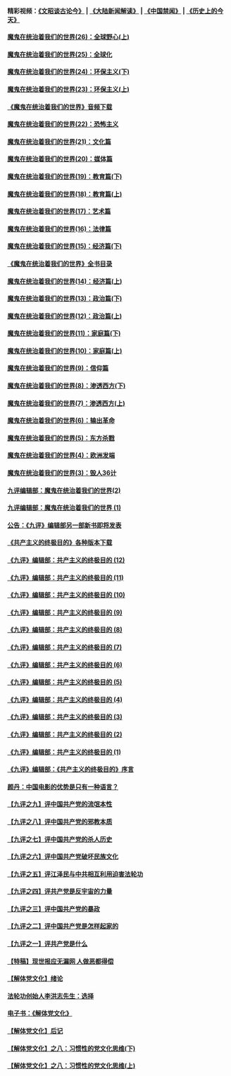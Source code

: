 #### 精彩视频：[《文昭谈古论今》](https://github.com/gfw-breaker/wenzhao/blob/master/README.md?t=12182130) | [《大陆新闻解读》](https://github.com/gfw-breaker/ntdtv-comedy/blob/master/README.md?t=12182130) | [《中国禁闻》](https://github.com/gfw-breaker/ntdtv-news/blob/master/README.md?t=12182130) | [《历史上的今天》](https://github.com/gfw-breaker/today-in-history/blob/master/README.md?t=12182130) 

#### [魔鬼在统治着我们的世界(26)：全球野心(上)](../pages/nsc422/n10900318.md?t=12182130) 

#### [魔鬼在统治着我们的世界(25)：全球化](../pages/nsc422/n10788205.md?t=12182130) 

#### [魔鬼在统治着我们的世界(24)：环保主义(下)](../pages/nsc422/n10695307.md?t=12182130) 

#### [魔鬼在统治着我们的世界(23)：环保主义(上)](../pages/nsc422/n10688613.md?t=12182130) 

#### [《魔鬼在统治着我们的世界》音频下载](../pages/nsc422/n10635553.md?t=12182130) 

#### [魔鬼在统治着我们的世界(22)：恐怖主义](../pages/nsc422/n10614727.md?t=12182130) 

#### [魔鬼在统治着我们的世界(21)：文化篇](../pages/nsc422/n10597706.md?t=12182130) 

#### [魔鬼在统治着我们的世界(20)：媒体篇](../pages/nsc422/n10586579.md?t=12182130) 

#### [魔鬼在统治着我们的世界(19)：教育篇(下)](../pages/nsc422/n10564808.md?t=12182130) 

#### [魔鬼在统治着我们的世界(18)：教育篇(上)](../pages/nsc422/n10526970.md?t=12182130) 

#### [魔鬼在统治着我们的世界(17)：艺术篇](../pages/nsc422/n10499093.md?t=12182130) 

#### [魔鬼在统治着我们的世界(16)：法律篇](../pages/nsc422/n10485969.md?t=12182130) 

#### [魔鬼在统治着我们的世界(15)：经济篇(下)](../pages/nsc422/n10469975.md?t=12182130) 

#### [《魔鬼在统治着我们的世界》全书目录](../pages/nsc422/n10464261.md?t=12182130) 

#### [魔鬼在统治着我们的世界(14)：经济篇(上)](../pages/nsc422/n10457370.md?t=12182130) 

#### [魔鬼在统治着我们的世界(13)：政治篇(下)](../pages/nsc422/n10448270.md?t=12182130) 

#### [魔鬼在统治着我们的世界(12)：政治篇(上)](../pages/nsc422/n10444576.md?t=12182130) 

#### [魔鬼在统治着我们的世界(11)：家庭篇(下)](../pages/nsc422/n10440961.md?t=12182130) 

#### [魔鬼在统治着我们的世界(10)：家庭篇(上)](../pages/nsc422/n10435448.md?t=12182130) 

#### [魔鬼在统治着我们的世界(9)：信仰篇](../pages/nsc422/n10432159.md?t=12182130) 

#### [魔鬼在统治着我们的世界(8)：渗透西方(下)](../pages/nsc422/n10429603.md?t=12182130) 

#### [魔鬼在统治着我们的世界(7)：渗透西方(上)](../pages/nsc422/n10426013.md?t=12182130) 

#### [魔鬼在统治着我们的世界(6)：输出革命](../pages/nsc422/n10421536.md?t=12182130) 

#### [魔鬼在统治着我们的世界(5)：东方杀戮](../pages/nsc422/n10417707.md?t=12182130) 

#### [魔鬼在统治着我们的世界(4)：欧洲发端](../pages/nsc422/n10414890.md?t=12182130) 

#### [魔鬼在统治着我们的世界(3)：毁人36计](../pages/nsc422/n10411583.md?t=12182130) 

#### [九评编辑部：魔鬼在统治着我们的世界(2)](../pages/nsc422/n10410036.md?t=12182130) 

#### [九评编辑部：魔鬼在统治着我们的世界 (1)](../pages/nsc422/n10406825.md?t=12182130) 

#### [公告：《九评》编辑部另一部新书即将发表](../pages/nsc422/n10405104.md?t=12182130) 

#### [《共产主义的终极目的》各种版本下载](../pages/nsc422/n10022138.md?t=12182130) 

#### [《九评》编辑部：共产主义的终极目的 (12)](../pages/nsc422/n9933272.md?t=12182130) 

#### [《九评》编辑部：共产主义的终极目的 (11)](../pages/nsc422/n9924973.md?t=12182130) 

#### [《九评》编辑部：共产主义的终极目的 (10)](../pages/nsc422/n9920883.md?t=12182130) 

#### [《九评》编辑部：共产主义的终极目的 (9)](../pages/nsc422/n9916363.md?t=12182130) 

#### [《九评》编辑部：共产主义的终极目的 (8)](../pages/nsc422/n9912488.md?t=12182130) 

#### [《九评》编辑部：共产主义的终极目的 (7)](../pages/nsc422/n9901176.md?t=12182130) 

#### [《九评》编辑部：共产主义的终极目的 (6)](../pages/nsc422/n9899359.md?t=12182130) 

#### [《九评》编辑部：共产主义的终极目的 (5)](../pages/nsc422/n9893174.md?t=12182130) 

#### [《九评》编辑部：共产主义的终极目的 (4)](../pages/nsc422/n9891246.md?t=12182130) 

#### [《九评》编辑部：共产主义的终极目的 (3)](../pages/nsc422/n9879879.md?t=12182130) 

#### [《九评》编辑部：共产主义的终极目的 (2)](../pages/nsc422/n9876205.md?t=12182130) 

#### [《九评》编辑部：共产主义的终极目的 (1)](../pages/nsc422/n9865857.md?t=12182130) 

#### [《九评》编辑部：《共产主义的终极目的》序言](../pages/nsc422/n9862666.md?t=12182130) 

#### [颜丹：中国电影的优势是只有一种语言？](../pages/nsc422/n9583062.md?t=12182130) 

#### [【九评之九】评中国共产党的流氓本性](../pages/nsc422/n737542.md?t=12182130) 

#### [【九评之八】评中国共产党的邪教本质](../pages/nsc422/n735942.md?t=12182130) 

#### [【九评之七】评中国共产党的杀人历史](../pages/nsc422/n733806.md?t=12182130) 

#### [【九评之六】评中国共产党破坏民族文化](../pages/nsc422/n731667.md?t=12182130) 

#### [【九评之五】评江泽民与中共相互利用迫害法轮功](../pages/nsc422/n730058.md?t=12182130) 

#### [【九评之四】评共产党是反宇宙的力量](../pages/nsc422/n727814.md?t=12182130) 

#### [【九评之三】评中国共产党的暴政](../pages/nsc422/n725597.md?t=12182130) 

#### [【九评之二】评中国共产党是怎样起家的](../pages/nsc422/n723946.md?t=12182130) 

#### [【九评之一】评共产党是什么](../pages/nsc422/n722529.md?t=12182130) 

#### [【特稿】现世报应无漏网 人做恶都得偿](../pages/nsc422/n4215167.md?t=12182130) 

#### [【解体党文化】绪论](../pages/nsc422/n1449356.md?t=12182130) 

#### [法轮功创始人李洪志先生：选择](../pages/nsc422/n3580738.md?t=12182130) 

#### [电子书：《解体党文化》](../pages/nsc422/n1573484.md?t=12182130) 

#### [【解体党文化】后记](../pages/nsc422/n1531999.md?t=12182130) 

#### [【解体党文化】之八：习惯性的党文化思维(下)](../pages/nsc422/n1526477.md?t=12182130) 

#### [【解体党文化】之八：习惯性的党文化思维(上)](../pages/nsc422/n1520631.md?t=12182130) 

